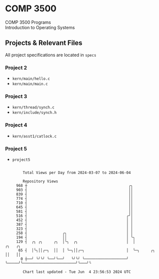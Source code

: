 # COMP 3500
COMP 3500 Programs  
Introduction to Operating Systems  
## Projects & Relevant Files
All project specifications are located in `specs`
### Project 2
- `kern/main/hello.c`
- `kern/main/main.c`
### Project 3
- `kern/thread/synch.c`
- `kern/include/synch.h`
### Project 4
- `kern/asst1/catlock.c`
### Project 5
- `project5`

```

        Total Views per Day from 2024-03-07 to 2024-06-04

        Repository Views
     968 ┼                                              ╭╮
     903 ┤                                              ││
     839 ┤                                              ││
     774 ┤                                              ││
     710 ┤                                              ││
     645 ┤                                              ││
     581 ┤                                              ││
     516 ┤                                             ╭╯│
     452 ┤                                             │ │
     387 ┤                                             │ │
     323 ┤                                             │ │
     258 ┤                ╭╮                           │ │
     194 ┤                ││                           │ ╰╮
     129 ┤  ╭╮ ╭╮     ╭╮  │╰╮  ╭╮                      │  │                                 ╭╮   ╭╮
      65 ┤  │╰╮││╭─╮  ││  │ ╰─╮││╭─╮                   │  ╰─╮     ╭╮                        ││   ││
       0 ┼──╯ ╰╯╰╯ ╰──╯╰──╯   ╰╯╰╯ ╰───────────────────╯    ╰─────╯╰────────────────────────╯╰───╯╰

        Chart last updated - Tue Jun  4 23:56:53 2024 UTC
        
```
